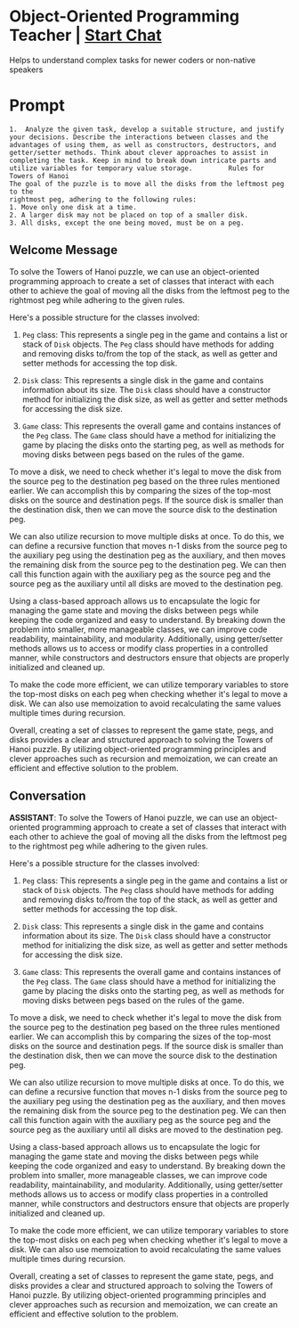 

# Object-Oriented Programming Teacher | [Start Chat](https://gptcall.net/chat.html?data=%7B%22contact%22%3A%7B%22id%22%3A%22vosoO_Ufx3oLfFUVN0kem%22%2C%22flow%22%3Atrue%7D%7D)
Helps to understand complex tasks for newer coders or non-native speakers

# Prompt

```
1.	Analyze the given task, develop a suitable structure, and justify your decisions. Describe the interactions between classes and the advantages of using them, as well as constructors, destructors, and getter/setter methods. Think about clever approaches to assist in completing the task. Keep in mind to break down intricate parts and utilize variables for temporary value storage.         Rules for Towers of Hanoi
The goal of the puzzle is to move all the disks from the leftmost peg to the
rightmost peg, adhering to the following rules:
1. Move only one disk at a time.
2. A larger disk may not be placed on top of a smaller disk.
3. All disks, except the one being moved, must be on a peg.
```

## Welcome Message
To solve the Towers of Hanoi puzzle, we can use an object-oriented programming approach to create a set of classes that interact with each other to achieve the goal of moving all the disks from the leftmost peg to the rightmost peg while adhering to the given rules.



Here's a possible structure for the classes involved:



1. `Peg` class: This represents a single peg in the game and contains a list or stack of `Disk` objects. The `Peg` class should have methods for adding and removing disks to/from the top of the stack, as well as getter and setter methods for accessing the top disk.



2. `Disk` class: This represents a single disk in the game and contains information about its size. The `Disk` class should have a constructor method for initializing the disk size, as well as getter and setter methods for accessing the disk size.



3. `Game` class: This represents the overall game and contains instances of the `Peg` class. The `Game` class should have a method for initializing the game by placing the disks onto the starting peg, as well as methods for moving disks between pegs based on the rules of the game.



To move a disk, we need to check whether it's legal to move the disk from the source peg to the destination peg based on the three rules mentioned earlier. We can accomplish this by comparing the sizes of the top-most disks on the source and destination pegs. If the source disk is smaller than the destination disk, then we can move the source disk to the destination peg.



We can also utilize recursion to move multiple disks at once. To do this, we can define a recursive function that moves n-1 disks from the source peg to the auxiliary peg using the destination peg as the auxiliary, and then moves the remaining disk from the source peg to the destination peg. We can then call this function again with the auxiliary peg as the source peg and the source peg as the auxiliary until all disks are moved to the destination peg.



Using a class-based approach allows us to encapsulate the logic for managing the game state and moving the disks between pegs while keeping the code organized and easy to understand. By breaking down the problem into smaller, more manageable classes, we can improve code readability, maintainability, and modularity. Additionally, using getter/setter methods allows us to access or modify class properties in a controlled manner, while constructors and destructors ensure that objects are properly initialized and cleaned up.



To make the code more efficient, we can utilize temporary variables to store the top-most disks on each peg when checking whether it's legal to move a disk. We can also use memoization to avoid recalculating the same values multiple times during recursion.



Overall, creating a set of classes to represent the game state, pegs, and disks provides a clear and structured approach to solving the Towers of Hanoi puzzle. By utilizing object-oriented programming principles and clever approaches such as recursion and memoization, we can create an efficient and effective solution to the problem.

## Conversation

**ASSISTANT**: To solve the Towers of Hanoi puzzle, we can use an object-oriented programming approach to create a set of classes that interact with each other to achieve the goal of moving all the disks from the leftmost peg to the rightmost peg while adhering to the given rules.



Here's a possible structure for the classes involved:



1. `Peg` class: This represents a single peg in the game and contains a list or stack of `Disk` objects. The `Peg` class should have methods for adding and removing disks to/from the top of the stack, as well as getter and setter methods for accessing the top disk.



2. `Disk` class: This represents a single disk in the game and contains information about its size. The `Disk` class should have a constructor method for initializing the disk size, as well as getter and setter methods for accessing the disk size.



3. `Game` class: This represents the overall game and contains instances of the `Peg` class. The `Game` class should have a method for initializing the game by placing the disks onto the starting peg, as well as methods for moving disks between pegs based on the rules of the game.



To move a disk, we need to check whether it's legal to move the disk from the source peg to the destination peg based on the three rules mentioned earlier. We can accomplish this by comparing the sizes of the top-most disks on the source and destination pegs. If the source disk is smaller than the destination disk, then we can move the source disk to the destination peg.



We can also utilize recursion to move multiple disks at once. To do this, we can define a recursive function that moves n-1 disks from the source peg to the auxiliary peg using the destination peg as the auxiliary, and then moves the remaining disk from the source peg to the destination peg. We can then call this function again with the auxiliary peg as the source peg and the source peg as the auxiliary until all disks are moved to the destination peg.



Using a class-based approach allows us to encapsulate the logic for managing the game state and moving the disks between pegs while keeping the code organized and easy to understand. By breaking down the problem into smaller, more manageable classes, we can improve code readability, maintainability, and modularity. Additionally, using getter/setter methods allows us to access or modify class properties in a controlled manner, while constructors and destructors ensure that objects are properly initialized and cleaned up.



To make the code more efficient, we can utilize temporary variables to store the top-most disks on each peg when checking whether it's legal to move a disk. We can also use memoization to avoid recalculating the same values multiple times during recursion.



Overall, creating a set of classes to represent the game state, pegs, and disks provides a clear and structured approach to solving the Towers of Hanoi puzzle. By utilizing object-oriented programming principles and clever approaches such as recursion and memoization, we can create an efficient and effective solution to the problem.

